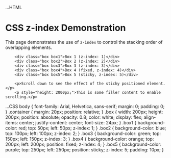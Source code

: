 ...HTML
<!DOCTYPE html>
<html lang="en">
<head>
    <meta charset="UTF-8">
    <meta name="viewport" content="width=device-width, initial-scale=1.0">
    <title>Document</title>
    <link rel="stylesheet" href="styles.css">
</head>
<body>
    <div class="container">
        <h1>CSS z-index Demonstration</h1>
        <p>This page demonstrates the use of <code>z-index</code> to control the stacking order of overlapping elements.</p>
        
        <div class="box box1">Box 1 (z-index: 1)</div>
        <div class="box box2">Box 2 (z-index: 2)</div>
        <div class="box box3">Box 3 (z-index: 3)</div>
        <div class="box box4">Box 4 (fixed, z-index: 4)</div>
        <div class="box box5">Box 5 (sticky, z-index: 5)</div>

        <p>Scroll down to see the effect of the sticky positioned element.</p>
        <p style="height: 2000px;">This is some filler content to enable scrolling.</p>
</body>
</html>
...CSS
body {
    font-family: Arial, Helvetica, sans-serif;
    margin: 0;
    padding: 0;
}
.container {
    margin: 20px;
    position: relative; 
}
.box {
    width: 200px;
    height: 200px;
    position: absolute;
    opacity: 0.8;
    color: white;
    display: flex;
    align-items: center;
    justify-content: center;
    font-size: 24px;
}
.box1 {
    background-color: red;
    top: 50px;
    left: 50px;
    z-index: 1;
}
.box2 {
    background-color: blue;
    top: 100px;
    left: 100px;
    z-index: 2;
}
.box3 {
    background-color: green;
    top: 150px;
    left: 150px;
    z-index: 3;
}
.box4 {
    background-color: orange;
    top: 200px;
    left: 200px;
    position: fixed;
    z-index: 4;
}
.box5 {
    background-color: purple;
    top: 250px;
    left: 250px;
    position: sticky;
    z-index: 5;
    padding: 10px;
}
